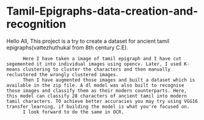 # Tamil-Epigraphs-data-creation-and-recognition

Hello All,
          This project is a try to create a dataset for ancient tamil epigraphs(vattezhuthukal from 8th century C.E). 

          Here I have taken a image of tamil epigraph and I have cut segemented it into individual images using opencv. Later, I used K-means clustering to cluster the characters and then manually reclustered the wrongly clustered images. 
          Then I have augmented those images and built a dataset which is available in the zip file. A dl model was also built to recognise those images and classify them as their modern counterparts. Here, this model can classify 28 characters of ancient tamil into modern tamil characters. TO achieve better accuracies you may try using VGG16 transfer learning, if building the model is what you're focused on.
          I look forward to do the same in OCR.  
